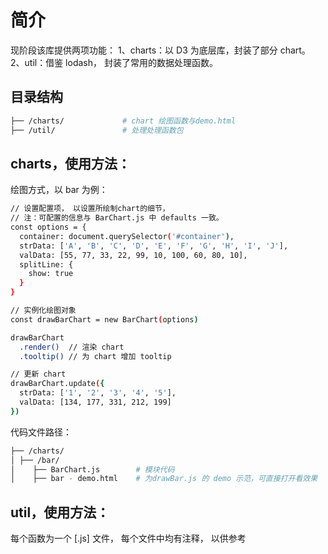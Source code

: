# 简介
现阶段该库提供两项功能：
1、charts：以 D3 为底层库，封装了部分 chart。       
2、util：借鉴 lodash， 封装了常用的数据处理函数。

## 目录结构
```bash
├── /charts/             # chart 绘图函数与demo.html 
├── /util/               # 处理处理函数包
```

## charts，使用方法：
绘图方式，以 bar 为例：
```bash
// 设置配置项， 以设置所绘制chart的细节，
// 注：可配置的信息与 BarChart.js 中 defaults 一致。
const options = {
  container: document.querySelector('#container'),
  strData: ['A', 'B', 'C', 'D', 'E', 'F', 'G', 'H', 'I', 'J'],
  valData: [55, 77, 33, 22, 99, 10, 100, 60, 80, 10],
  splitLine: {
    show: true
  }
}

// 实例化绘图对象
const drawBarChart = new BarChart(options)

drawBarChart
  .render()  // 渲染 chart
  .tooltip() // 为 chart 增加 tooltip

// 更新 chart
drawBarChart.update({
  strData: ['1', '2', '3', '4', '5'],
  valData: [134, 177, 331, 212, 199]
})
```



代码文件路径：
```bash
├── /charts/          
│ ├── /bar/       
│    ├── BarChart.js        # 模块代码
│    ├── bar - demo.html    # 为drawBar.js 的 demo 示范，可直接打开看效果
```

## util，使用方法：
每个函数为一个 [.js] 文件， 每个文件中均有注释， 以供参考